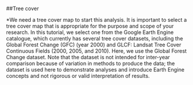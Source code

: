 ##Tree cover 

*We need a tree cover map to start this analysis. It is important to select a tree cover map that is appropriate for the purpose and scope of your research. In this tutorial, we select one from the Google Earth Engine catalogue, which currently has several tree cover datasets, including the Global Forest Change (GFC) (year 2000) and GLCF: Landsat Tree Cover Continuous Fields (2000, 2005, and 2010). Here, we use the Global Forest Change dataset. Note that the dataset is not intended for inter-year comparison because of variation in methods to produce the data; the dataset is used here to demonstrate analyses and introduce Earth Engine concepts and not rigorous or valid interpretation of results.
